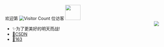 欢迎第 ![Visitor Count](https://profile-counter.glitch.me/Christmas-Wong/count.svg) 位访客
<img src="https://media.giphy.com/media/12oufCB0MyZ1Go/giphy.gif" width="50">
<br>
<img align="right" src="https://github-readme-stats.vercel.app/api?username=Han-GK&show_icons=true&icon_color=CE1D2D&text_color=718096&bg_color=ffffff&hide_title=true" />
- ✨为了更美好的明天而战!
- [🌱CSDN]( https://blog.csdn.net/Hgk666 "haicoder")
- [🎵163]( https://music.163.com/#/user/home?id=420551809 "haicoder")

